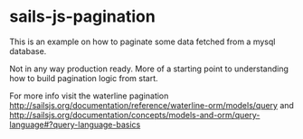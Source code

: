 # sails-js-pagination

This is an example on how to paginate some data fetched from a mysql database.


Not in any way production ready. More of a starting point to understanding how to build pagination logic from start. 

For more info visit the waterline pagination http://sailsjs.org/documentation/reference/waterline-orm/models/query   and http://sailsjs.org/documentation/concepts/models-and-orm/query-language#?query-language-basics
